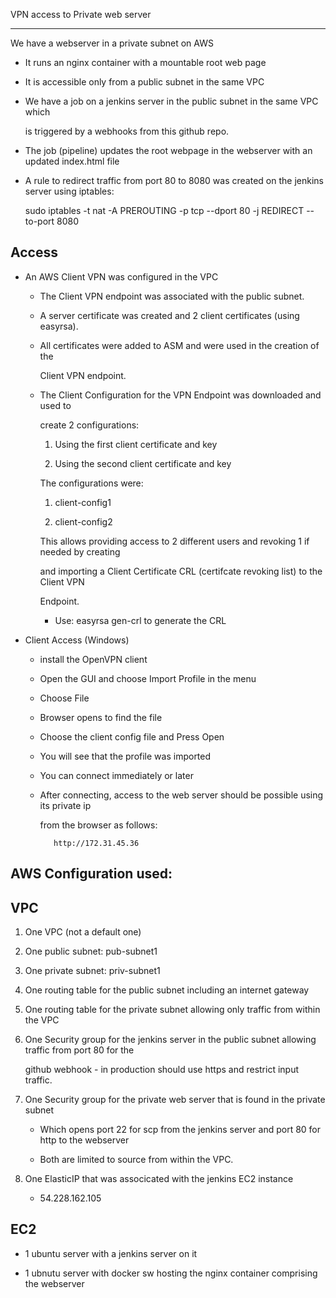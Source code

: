 VPN access to Private web server
***************************

We have a webserver in a private subnet on AWS

- It runs an nginx container with a mountable root web page

- It is accessible only from a public subnet in the same VPC

- We have a job on a jenkins server in the public subnet in the same VPC which 

  is triggered by a webhooks from this github repo.

- The job (pipeline) updates the root webpage in the webserver with an updated index.html file

- A rule to redirect traffic from port 80 to 8080 was created on the jenkins server using iptables:

  sudo iptables -t nat -A PREROUTING -p tcp --dport 80 -j REDIRECT --to-port 8080

  
Access
------

- An AWS Client VPN was configured in the VPC 

   -  The Client VPN endpoint was associated with the public subnet.

   -  A server certificate was created and 2 client certificates (using easyrsa).

   -  All certificates were added to ASM and were used in the creation of the
 
      Client VPN endpoint.

   - The Client Configuration for the VPN Endpoint was downloaded and used to
  
     create 2 configurations:

        1) Using the first client certificate and key

        2) Using the second client certificate and key

     The configurations were:

        1) client-config1

        2) client-config2

     This allows providing access to 2 different users and revoking 1 if needed by creating
  
     and importing a Client Certificate CRL (certifcate revoking list) to the Client VPN

     Endpoint.

      - Use: easyrsa gen-crl to generate the CRL

-  Client Access  (Windows)

     - install the OpenVPN client

     - Open the GUI and choose Import Profile in the menu

     - Choose File

     - Browser opens to find the file

     - Choose the client config file and Press Open

     - You will see that the profile was imported

     - You can connect immediately or later

     - After connecting, access to the web server should be possible using its private ip

       from the browser as follows:

              http://172.31.45.36

AWS Configuration used:
----------------------

VPC
---

1) One VPC (not a default one)

2) One public subnet: pub-subnet1

3) One private subnet:  priv-subnet1

4) One routing table for the public subnet including an internet gateway

5) One routing table for the private subnet allowing only traffic from within the VPC

6) One Security group for the jenkins server in the public subnet allowing traffic from port 80 for the 

   github webhook - in production should use https and restrict input traffic.   

7) One Security group for the private web server that is found in the private subnet

   - Which opens port 22 for scp from the jenkins server and port 80 for http to the webserver

   - Both are limited to source from within the VPC.

8) One ElasticIP that was associcated with the jenkins EC2 instance

   - 54.228.162.105

EC2
---

   - 1 ubuntu server with a jenkins server on it

   - 1 ubnutu server with docker sw hosting the nginx container comprising the webserver
